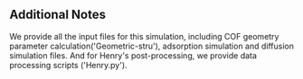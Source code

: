 ## Additional Notes
We provide all the input files for this simulation, 
including COF geometry parameter calculation('Geometric-stru'), 
adsorption simulation and diffusion simulation files. 
And for Henry's post-processing, we provide data processing scripts ('Henry.py').
